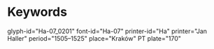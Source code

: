 # Keywords
glyph-id="Ha-07_0201"
font-id="Ha-07"
printer-id="Ha"
printer="Jan Haller"
period="1505–1525"
place="Kraków"
PT plate="170"

